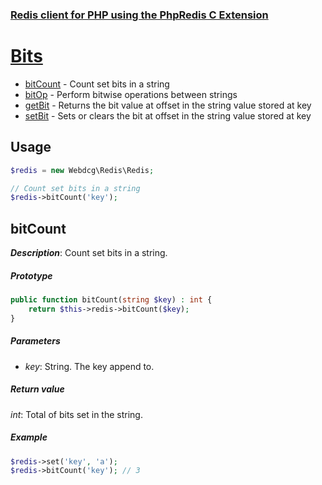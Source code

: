 ### [Redis client for PHP using the PhpRedis C Extension](../README.md)

# [Bits](docs/bits.md)

- [bitCount](#bitCount) - Count set bits in a string
- [bitOp](#bitOp) - Perform bitwise operations between strings
- [getBit](#getBit) - Returns the bit value at offset in the string value stored at key
- [setBit](#setBit) - Sets or clears the bit at offset in the string value stored at key

## Usage

```php
$redis = new Webdcg\Redis\Redis;

// Count set bits in a string
$redis->bitCount('key');
```

## bitCount

_**Description**_: Count set bits in a string.

##### *Prototype*  

```php
public function bitCount(string $key) : int {
    return $this->redis->bitCount($key);
}
```

##### *Parameters*

- *key*: String. The key append to.

##### *Return value*

*int*: Total of bits set in the string.

##### *Example*

```php
$redis->set('key', 'a');
$redis->bitCount('key'); // 3
```
